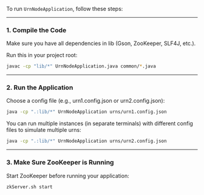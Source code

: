 To run `UrnNodeApplication`, follow these steps:

---

### **1. Compile the Code**

Make sure you have all dependencies in lib (Gson, ZooKeeper, SLF4J, etc.).

Run this in your project root:

```sh
javac -cp "lib/*" UrnNodeApplication.java common/*.java
```

---

### **2. Run the Application**

Choose a config file (e.g., urn1.config.json or urn2.config.json):

```sh
java -cp ".:lib/*" UrnNodeApplication urns/urn1.config.json
```

You can run multiple instances (in separate terminals) with different config files to simulate multiple urns:

```sh
java -cp ".:lib/*" UrnNodeApplication urns/urn2.config.json
```

---

### **3. Make Sure ZooKeeper is Running**

Start ZooKeeper before running your application:

```sh
zkServer.sh start
```
